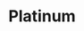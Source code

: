 ---
title: Platinum
price: R100 000
limit: 2
logo: diamond-blue.png
large-logo: diamond-large.png
logo_size: 135

# Expo info
expo: yes
expo_space: 3x3m
watercooler: yes
banners: 4
stand: 556 Dev Conference 2020_JHB_Platinum 3 x 3m
furniture: Standard with cocktail table and two chairs. Additional furniture options are available at a extra cost
stand_style: Corner tension fabric

#benefits
delegateDB: yes
speakerSlot: yes
passes: 4
discount_disabled: false

brand_benefits:
    - Logo on podium in keynote room
    - Logo on hanging banners in keynote room
    - Logo on laptop sticker which will be placed in delegate bags

exclusive:
    - Exclusive logo branding on water bottles
sold_out: no
order: 20
---